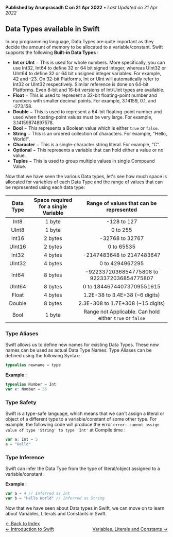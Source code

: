 **Published by Arunprasadh C on 21 Apr 2022** • *Last Updated on 21 Apr 2022*

## Data Types available in Swift
In any programming language, Data Types are quite important as they decide the amount of memory to be allocated to a variable/constant. Swift supports the following **Built-in Data Types** :

- **Int or UInt** − This is used for whole numbers. More specifically, you can use Int32, Int64 to define 32 or 64 bit signed integer, whereas UInt32 or UInt64 to define 32 or 64 bit unsigned integer variables. For example, 42 and -23. On 32-bit Platforms, Int or UInt will automatically refer to Int32 or UInt32 respectively. Similar reference is done on 64-bit Platforms. Even 8-bit and 16-bit versions of Int/Uint types are available.
- **Float** − This is used to represent a 32-bit floating-point number and numbers with smaller decimal points. For example, 3.14159, 0.1, and -273.158.
- **Double** − This is used to represent a 64-bit floating-point number and used when floating-point values must be very large. For example, 3.14159874897578.
- **Bool** − This represents a Boolean value which is either `true` or `false`.
- **String** − This is an ordered collection of characters. For example, "Hello, World!".
- **Character** − This is a single-character string literal. For example, "C".
- **Optional** − This represents a variable that can hold either a value or no value.
- **Tuples** − This is used to group multiple values in single Compound Value.

Now that we have seen the various Data types, let's see how much space is allocated for variables of each Data Type and the range of values that can be represented using each data type:

| Data Type | Space required for a single Variable | Range of values that can be represented |
| :---: | :---: | :---: |
| Int8 | 1 byte | -128 to 127 |
| UInt8 | 1 byte | 0 to 255 |
| Int16 | 2 bytes | -32768 to 32767 |
| UInt16 | 2 bytes | 0 to 65535 |
| Int32 | 4 bytes | -2147483648 to 2147483647 |
| UInt32 | 4 bytes | 0 to 4294967295 |
| Int64 | 8 bytes | -9223372036854775808 to 9223372036854775807 |
| UInt64 | 8 bytes | 0 to 18446744073709551615 |
| Float | 4 bytes | 1.2E-38 to 3.4E+38 (~6 digits) |
| Double | 8 bytes | 2.3E-308 to 1.7E+308 (~15 digits) |
| Bool | 1 byte | Range not Applicable. Can hold either `true` or `false` |

### Type Aliases
Swift allows us to define new names for existing Data Types. These new names can be used as actual Data Type Names. Type Aliases can be defined using the following Syntax:

```swift
typealias newname = type
```

**Example :**
```swift
typealias Number = Int
var x: Number = 56
```

### Type Safety
Swift is a type-safe language, which means that we can't assign a literal or object of a different type to a variable/constant of some other type. For example, the following code will produce the error `error: cannot assign value of type 'String' to type 'Int'` at Compile time :
```swift
var a: Int = 5
a = "Hello"
```

### Type Inference
Swift can infer the Data Type from the type of literal/object assigned to a variable/constant.

**Example :**
```swift
var a = 4 // Inferred as Int
var b = "Hello World" // Inferred as String
```

Now that we have seen about Data types in Swift, we can move on to learn about Variables, Literals and Constants in Swift.

<a href="https://techinessoverloaded.github.io/iOSAppDevBasics/index.html">&larr; Back to Index</a>
<br>
<span style="float: left">
<a href="https://techinessoverloaded.github.io/iOSAppDevBasics/swiftintro.html">&larr; Introduction to Swift</a>
</span>
<span style="float: right">
<a href="https://techinessoverloaded.github.io/iOSAppDevBasics/varconst.html">Variables, Literals and Constants &rarr;</a>
</span>
